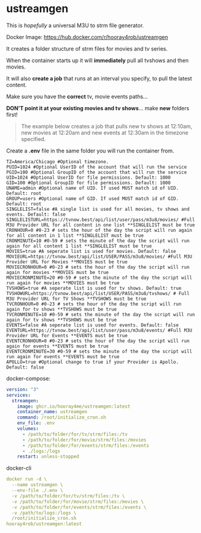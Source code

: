 # ustreamgen
This is *hopefully* a universal M3U to strm file generator.  

Docker Image: https://hub.docker.com/r/hooray4rob/ustreamgen  

It creates a folder structure of strm files for movies and tv series.

When the container starts up it will **immediately** pull all tvshows and then movies. 

It will also **create a job** that runs at an interval you specify, to pull the latest content.  

Make sure you have the **correct** tv, movie events paths...  

**DON'T point it at your existing movies and tv shows**... make **new** folders first!

> The example below creates a job that pulls new tv shows at 12:10am, new movies at 12:20am  and new events at 12:30am in the timezone specified.

Create a **.env** file in the same folder you will run the container from.

```
TZ=America/Chicago #Optional timezone.
PUID=1024 #Optional UserID of the account that will run the service
PGID=100 #Optional GroupID of the account that will run the service
UID=1024 #Optional UserID for file permissions. Default: 1000
GID=100 #Optional GroupID for file permissions. Default: 1000
UNAME=admin #Optional name of UID. If used MUST match id of UID. Default: root
GROUP=users #Optional name of GID. If used MUST match id of GID. Default: root
SINGLELIST=false #A single list is used for all movies, tv shows and events. Default: false
SINGLELISTURL=https://tvnow.best/api/list/user/pass/m3u8/movies/ #Full M3U Provider URL for all content in one list **SINGLELIST must be true
CRONHOUR=0 #0-23 # sets the hour of the day the script will run again for all content in 1 list **SINGLELIST must be true
CRONMINUTE=10 #0-59 # sets the minute of the day the script will run again for all content 1 list **SINGLELIST must be true
MOVIES=true #A seperate list is used for movies. Default: false
MOVIEURL=https://tvnow.best/api/list/USER/PASS/m3u8/movies/ #Full M3U Provider URL for Movies **MOVIES must be true
MOVIECRONHOUR=0 #0-23 # sets the hour of the day the script will run again for movies **MOVIES must be true
MOVIECRONMINUTE=20 #0-59 # sets the minute of the day the script will run again for movies **MOVIES must be true
TVSHOWS=true #A seperate list is used for tv shows. Default: true
TVSHOWURL=https://tvnow.best/api/list/USER/PASS/m3u8/tvshows/ # Full M3U Provider URL for TV Shows **TVSHOWS must be true
TVCRONHOUR=0 #0-23 # sets the hour of the day the script will run again for tv shows **TVSHOWS must be true
TVCRONMINUTE=10 #0-59 # sets the minute of the day the script will run again for tv shows **TVSHOWS must be true
EVENTS=false #A seperate list is used for events. Default: false
EVENTURL=https://tvnow.best/api/list/user/pass/m3u8/events/ #Full M3U Provider URL for Events **EVENTS must be true
EVENTCRONHOUR=0 #0-23 # sets the hour of the day the script will run again for events **EVENTS must be true
EVENTCRONMINUTE=30 #0-59 # sets the minute of the day the script will run again for events **EVENTS must be true
APOLLO=true #Optional change to true if your Provider is Apollo. Default: false
```
docker-compose:
```yaml
version: "3"
services:
  streamgen:
    image: ghcr.io/hooray4me/ustreamgen:latest
    container_name: ustreamgen
    command: /root/initialize_cron.sh
    env_file: .env
    volumes:
      - /path/to/folder/for/tv/strm/files:/tv
      - /path/to/folder/for/movie/strm/files:/movies
      - /path/to/folder/for/events/strm/files:/events
      - ./logs:/logs
    restart: unless-stopped
```

docker-cli
```yaml
docker run -d \
  --name ustreamgen \
  --env-file ./.env \
  -v /path/to/folder/for/tv/strm/files:/tv \
  -v /path/to/folder/for/movie/strm/files:/movies \
  -v /path/to/folder/for/events/strm/files:/events \
  -v /path/to/logs:/logs \
  /root/initialize_cron.sh
hooray4rob/ustreamgen:latest
```
